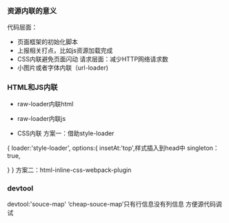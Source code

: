 ### 资源内联的意义
代码层面：
- 页面框架的初始化脚本
- 上报相关打点，比如js资源加载完成
- CSS内联避免页面闪动
请求层面：减少HTTP网络请求数
- 小图片或者字体内联（url-loader)


### HTML和JS内联
- raw-loader内联html

- raw-loader内联js

- CSS内联
方案一：借助style-loader

{
  loader:'style-loader',
  options:{
    insetAt:'top',样式插入到head中
    singleton：true,

  }
}
方案二：html-inline-css-webpack-plugin



### devtool
devtool:'souce-map'
‘cheap-souce-map’只有行信息没有列信息
方便源代码调试
